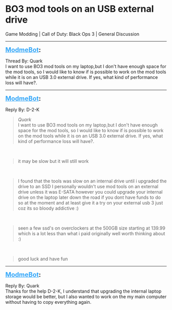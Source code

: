 # BO3 mod tools on an USB external drive
Game Modding | Call of Duty: Black Ops 3 | General Discussion

---
<strong style="font-size: 1.4em;"><span style="text-decoration: underline;text-decoration-color: #34a7f9;"><span style="color:#34a7f9;">ModmeBot</span></span>:</strong>

<p>Thread By: Quark<br />I want to use BO3 mod tools on my laptop,but I don&#39;t have enough space for the mod tools, so I would like to know if is possible to work on the mod tools while it is on an USB 3.0 external drive. If yes, what kind of performance loss will have?.</p>

---
<strong style="font-size: 1.4em;"><span style="text-decoration: underline;text-decoration-color: #34a7f9;"><span style="color:#34a7f9;">ModmeBot</span></span>:</strong>

<p>Reply By: D-2-K<br /><blockquote><em>Quark</em><br />I want to use BO3 mod tools on my laptop,but I don&#39;t have enough space for the mod tools, so I would like to know if is possible to work on the mod tools while it is on an USB 3.0 external drive. If yes, what kind of performance loss will have?.</blockquote><br /><blockquote>it may be slow but it will still work </blockquote><br /><blockquote>I found that the tools was slow on an internal drive until i upgraded the drive to an SSD I personally wouldn&#39;t use mod tools on an external drive unless it was E-SATA  however you could upgrade your internal drive on the laptop later down the road if you dont have funds to do so at the moment and at least give it a try on your external usb 3 just coz its so bloody addictive :) </blockquote><br /><blockquote>seen a few ssd&#39;s on overclockers at the 500GB size starting at 139.99 which is a lot less than what i paid originally well worth thinking about :)</blockquote><br /><blockquote>good luck and have fun </blockquote></p>

---
<strong style="font-size: 1.4em;"><span style="text-decoration: underline;text-decoration-color: #34a7f9;"><span style="color:#34a7f9;">ModmeBot</span></span>:</strong>

<p>Reply By: Quark<br />Thanks for the help  D-2-K, I understand that upgrading the internal laptop storage would be better, but I also wanted to work on the my main computer without having to copy everything again.</p>
